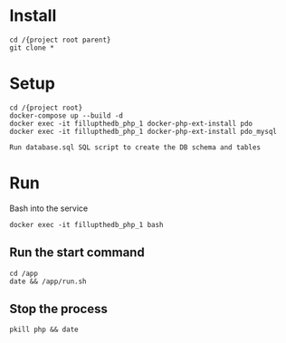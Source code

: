 # Install

    cd /{project root parent}
    git clone *

# Setup

    cd /{project root}
    docker-compose up --build -d
    docker exec -it fillupthedb_php_1 docker-php-ext-install pdo
    docker exec -it fillupthedb_php_1 docker-php-ext-install pdo_mysql

    Run database.sql SQL script to create the DB schema and tables

# Run

Bash into the service

    docker exec -it fillupthedb_php_1 bash

## Run the start command

    cd /app
    date && /app/run.sh

## Stop the process

    pkill php && date
